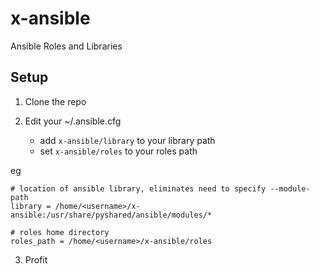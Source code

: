# x-ansible

Ansible Roles and Libraries

## Setup

1. Clone the repo

2. Edit your ~/.ansible.cfg

    - add `x-ansible/library` to your library path
    - set `x-ansible/roles` to your roles path

  eg

      
    # location of ansible library, eliminates need to specify --module-path
    library = /home/<username>/x-ansible:/usr/share/pyshared/ansible/modules/*
    
    # roles home directory
    roles_path = /home/<username>/x-ansible/roles

3. Profit
